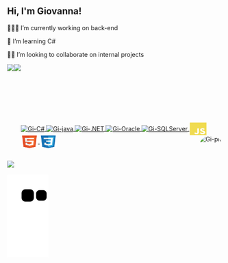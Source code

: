 ##  Hi, I'm Giovanna!

  👩🏻‍💻 I’m currently working on back-end
  
  🌱 I’m learning C#
  
  🤞🏻 I’m looking to collaborate on internal projects

<div align="center">
  <a href="https://github.com/GiovannaFioranti">
  <img align="left" height="180em" src="https://github-readme-stats.vercel.app/api?username=giovannafioranti&show_icons=true&theme=onedark&include_all_commits=true&count_private=true"/>
  <img align="left" height="180em" src="https://github-readme-stats.vercel.app/api/top-langs/?username=giovannafioranti&layout=compact&langs_count=7&theme=onedark"/>
</div> <br>
    <br>
    <br>
    <br>
    <br>
    <br>
    <br>
<div style="display: inline_block"><br>
  <img align="center" alt="Gi-C#" height="30" width="40" src="https://cdn.jsdelivr.net/gh/devicons/devicon/icons/csharp/csharp-plain.svg">
  <img align="center" alt="Gi-java" height="30" width="40" src="https://cdn.jsdelivr.net/gh/devicons/devicon/icons/java/java-plain.svg">
  <img align="center" alt="Gi-.NET" height="30" width="40" src="https://cdn.jsdelivr.net/gh/devicons/devicon/icons/dot-net/dot-net-original.svg">
  <img align="center" alt="Gi-Oracle" height="30" width="40" src="https://cdn.jsdelivr.net/gh/devicons/devicon/icons/oracle/oracle-original.svg">
  <img align="center" alt="Gi-SQLServer" height="30" width="40" src="https://cdn.jsdelivr.net/gh/devicons/devicon/icons/microsoftsqlserver/microsoftsqlserver-plain.svg">     
  <img align="center" alt="Gi-Js" height="30" width="40" src="https://raw.githubusercontent.com/devicons/devicon/master/icons/javascript/javascript-plain.svg">
  <img align="center" alt="Gi-HTML" height="30" width="40" src="https://raw.githubusercontent.com/devicons/devicon/master/icons/html5/html5-original.svg">
  <img align="center" alt="Gi-CSS" height="30" width="40" src="https://raw.githubusercontent.com/devicons/devicon/master/icons/css3/css3-original.svg">
  <img align="right" alt="Gi-pic" height="150" style="border-radius:50px;" src="https://media.discordapp.net/attachments/720448285088678019/975897635212902440/download20220501200640.png?width=594&height=594">
</div>
  
  ##
 
<div> 
  <a href="https://www.linkedin.com/in/giovanna-fioranti-monteiro-/" target="_blank"><img src="https://img.shields.io/badge/-LinkedIn-%230077B5?style=for-the-badge&logo=linkedin&logoColor=white" target="_blank"></a> 
 
  ![Snake animation](https://github.com/rafaballerini/rafaballerini/blob/output/github-contribution-grid-snake.svg)
 
</div>
